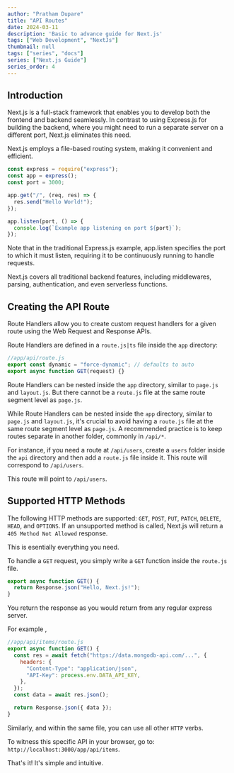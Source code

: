 ```yaml
---
author: "Pratham Dupare"
title: "API Routes"
date: 2024-03-11
description: 'Basic to advance guide for Next.js'
tags: ["Web Development", "NextJs"]
thumbnail: null
tags: ["series", "docs"]
series: ["Next.js Guide"]
series_order: 4
---
```


## Introduction

Next.js is a full-stack framework that enables you to develop both the frontend and backend seamlessly. In contrast to using Express.js for building the backend, where you might need to run a separate server on a different port, Next.js eliminates this need.

Next.js employs a file-based routing system, making it convenient and efficient.

```javascript
const express = require("express");
const app = express();
const port = 3000;

app.get("/", (req, res) => {
  res.send("Hello World!");
});

app.listen(port, () => {
  console.log(`Example app listening on port ${port}`);
});
```

Note that in the traditional Express.js example, app.listen specifies the port to which it must listen, requiring it to be continuously running to handle requests.

Next.js covers all traditional backend features, including middlewares, parsing, authentication, and even serverless functions.

## Creating the API Route

Route Handlers allow you to create custom request handlers for a given route using the Web Request
and Response
APIs.

Route Handlers are defined in a `route.js|ts` file inside the `app` directory:

```javascript
//app/api/route.js
export const dynamic = "force-dynamic"; // defaults to auto
export async function GET(request) {}
```

Route Handlers can be nested inside the `app` directory, similar to `page.js` and `layout.js`. But there cannot be a `route.js` file at the same route segment level as `page.js`.

While Route Handlers can be nested inside the `app` directory, similar to `page.js` and `layout.js`, it's crucial to avoid having a `route.js` file at the same route segment level as `page.js`. A recommended practice is to keep routes separate in another folder, commonly in `/api/*`.

For instance, if you need a route at `/api/users`, create a `users` folder inside the `api` directory and then add a `route.js` file inside it. This route will correspond to `/api/users`.

This route will point to `/api/users`.

## Supported HTTP Methods

The following HTTP methods
are supported: `GET`, `POST`, `PUT`, `PATCH`, `DELETE`, `HEAD`, and `OPTIONS`. If an unsupported method is called, Next.js will return a `405 Method Not Allowed` response.

This is esentially everything you need.

To handle a `GET` request, you simply write a `GET` function inside the `route.js` file.

```javascript
export async function GET() {
  return Response.json("Hello, Next.js!");
}
```

You return the response as you would return from any regular express server.

For example ,

```javascript
//app/api/items/route.js
export async function GET() {
  const res = await fetch("https://data.mongodb-api.com/...", {
    headers: {
      "Content-Type": "application/json",
      "API-Key": process.env.DATA_API_KEY,
    },
  });
  const data = await res.json();

  return Response.json({ data });
}
```

Similarly, and within the same file, you can use all other `HTTP` verbs.

To witness this specific API in your browser, go to: `http://localhost:3000/app/api/items`.

That's it! It's simple and intuitive.
